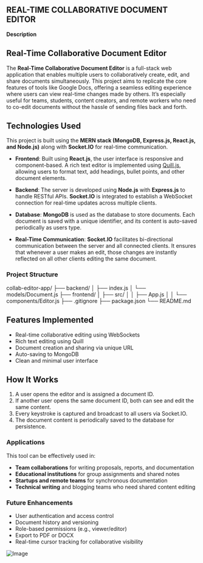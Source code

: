 ## REAL-TIME COLLABORATIVE DOCUMENT EDITOR

**Description**
## Real-Time Collaborative Document Editor

The **Real-Time Collaborative Document Editor** is a full-stack web application that enables multiple users to collaboratively create, edit, and share documents simultaneously. This project aims to replicate the core features of tools like Google Docs, offering a seamless editing experience where users can view real-time changes made by others. It’s especially useful for teams, students, content creators, and remote workers who need to co-edit documents without the hassle of sending files back and forth.

## Technologies Used

This project is built using the **MERN stack (MongoDB, Express.js, React.js, and Node.js)** along with **Socket.IO** for real-time communication.

* **Frontend**:
  Built using **React.js**, the user interface is responsive and component-based. A rich text editor is implemented using [Quill.js](https://quilljs.com/), allowing users to format text, add headings, bullet points, and other document elements.

* **Backend**:
  The server is developed using **Node.js** with **Express.js** to handle RESTful APIs. **Socket.IO** is integrated to establish a WebSocket connection for real-time updates across multiple clients.

* **Database**:
  **MongoDB** is used as the database to store documents. Each document is saved with a unique identifier, and its content is auto-saved periodically as users type.

* **Real-Time Communication**:
  **Socket.IO** facilitates bi-directional communication between the server and all connected clients. It ensures that whenever a user makes an edit, those changes are instantly reflected on all other clients editing the same document.

### Project Structure
collab-editor-app/
├── backend/
│   ├── index.js
│   └── models/Document.js
├── frontend/
│   ├── src/
│   │   ├── App.js
│   │   └── components/Editor.js
├── .gitignore
├── package.json
└── README.md

## Features Implemented

* Real-time collaborative editing using WebSockets
* Rich text editing using Quill
* Document creation and sharing via unique URL
* Auto-saving to MongoDB
* Clean and minimal user interface

## How It Works

1. A user opens the editor and is assigned a document ID.
2. If another user opens the same document ID, both can see and edit the same content.
3. Every keystroke is captured and broadcast to all users via Socket.IO.
4. The document content is periodically saved to the database for persistence.

### Applications

This tool can be effectively used in:

* **Team collaborations** for writing proposals, reports, and documentation
* **Educational institutions** for group assignments and shared notes
* **Startups and remote teams** for synchronous documentation
* **Technical writing** and blogging teams who need shared content editing

### Future Enhancements

* User authentication and access control
* Document history and versioning
* Role-based permissions (e.g., viewer/editor)
* Export to PDF or DOCX
* Real-time cursor tracking for collaborative visibility













![Image](https://github.com/user-attachments/assets/8784e48e-4cf3-42c7-bd72-aa083e06f86a)
